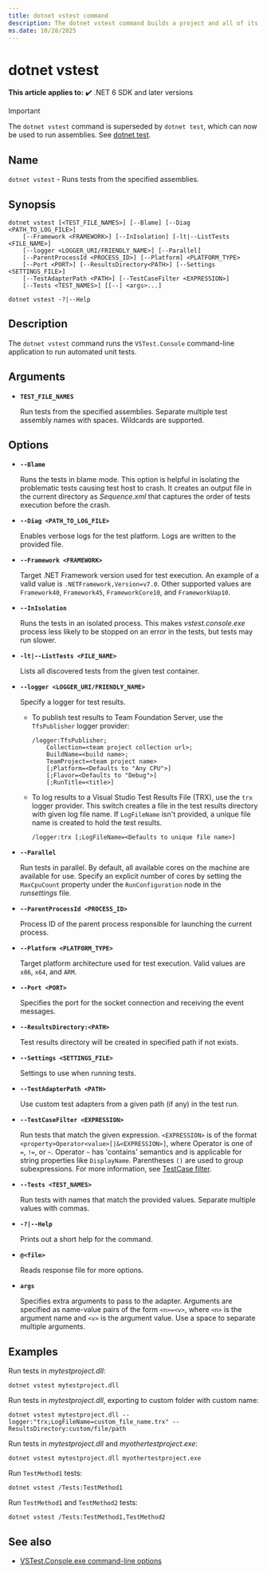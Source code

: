 ```yaml
---
title: dotnet vstest command
description: The dotnet vstest command builds a project and all of its dependencies.
ms.date: 10/28/2025
---
```

# dotnet vstest

**This article applies to:** ✔️ .NET 6 SDK and later versions

> [!IMPORTANT]
> The `dotnet vstest` command is superseded by `dotnet test`, which can now be used to run assemblies. See [dotnet test](dotnet-test.md).

## Name

`dotnet vstest` - Runs tests from the specified assemblies.

## Synopsis

```dotnetcli
dotnet vstest [<TEST_FILE_NAMES>] [--Blame] [--Diag <PATH_TO_LOG_FILE>]
    [--Framework <FRAMEWORK>] [--InIsolation] [-lt|--ListTests <FILE_NAME>]
    [--logger <LOGGER_URI/FRIENDLY_NAME>] [--Parallel]
    [--ParentProcessId <PROCESS_ID>] [--Platform] <PLATFORM_TYPE>
    [--Port <PORT>] [--ResultsDirectory<PATH>] [--Settings <SETTINGS_FILE>]
    [--TestAdapterPath <PATH>] [--TestCaseFilter <EXPRESSION>]
    [--Tests <TEST_NAMES>] [[--] <args>...]

dotnet vstest -?|--Help
```

## Description

The `dotnet vstest` command runs the `VSTest.Console` command-line application to run automated unit tests.

## Arguments

- **`TEST_FILE_NAMES`**

  Run tests from the specified assemblies. Separate multiple test assembly names with spaces. Wildcards are supported.

## Options

- **`--Blame`**

  Runs the tests in blame mode. This option is helpful in isolating the problematic tests causing test host to crash. It creates an output file in the current directory as *Sequence.xml* that captures the order of tests execution before the crash.

- **`--Diag <PATH_TO_LOG_FILE>`**

  Enables verbose logs for the test platform. Logs are written to the provided file.

- **`--Framework <FRAMEWORK>`**

  Target .NET Framework version used for test execution. An example of a valid value is `.NETFramework,Version=v7.0`. Other supported values are `Framework40`, `Framework45`, `FrameworkCore10`, and `FrameworkUap10`.

- **`--InIsolation`**

  Runs the tests in an isolated process. This makes *vstest.console.exe* process less likely to be stopped on an error in the tests, but tests may run slower.

- **`-lt|--ListTests <FILE_NAME>`**

  Lists all discovered tests from the given test container.

- **`--logger <LOGGER_URI/FRIENDLY_NAME>`**

  Specify a logger for test results.

  - To publish test results to Team Foundation Server, use the `TfsPublisher` logger provider:

    ```console
    /logger:TfsPublisher;
        Collection=<team project collection url>;
        BuildName=<build name>;
        TeamProject=<team project name>
        [;Platform=<Defaults to "Any CPU">]
        [;Flavor=<Defaults to "Debug">]
        [;RunTitle=<title>]
    ```

  - To log results to a Visual Studio Test Results File (TRX), use the `trx` logger provider. This switch creates a file in the test results directory with given log file name. If `LogFileName` isn't provided, a unique file name is created to hold the test results.

    ```console
    /logger:trx [;LogFileName=<Defaults to unique file name>]
    ```

- **`--Parallel`**

  Run tests in parallel. By default, all available cores on the machine are available for use. Specify an explicit number of cores by setting the `MaxCpuCount` property under the `RunConfiguration` node in the *runsettings* file.

- **`--ParentProcessId <PROCESS_ID>`**

  Process ID of the parent process responsible for launching the current process.

- **`--Platform <PLATFORM_TYPE>`**

  Target platform architecture used for test execution. Valid values are `x86`, `x64`, and `ARM`.

- **`--Port <PORT>`**

  Specifies the port for the socket connection and receiving the event messages.

- **`--ResultsDirectory:<PATH>`**

  Test results directory will be created in specified path if not exists.

- **`--Settings <SETTINGS_FILE>`**

  Settings to use when running tests.

- **`--TestAdapterPath <PATH>`**

  Use custom test adapters from a given path (if any) in the test run.

- **`--TestCaseFilter <EXPRESSION>`**

  Run tests that match the given expression. `<EXPRESSION>` is of the format `<property>Operator<value>[|&<EXPRESSION>]`, where Operator is one of `=`, `!=`, or `~`. Operator `~` has 'contains' semantics and is applicable for string properties like `DisplayName`. Parentheses `()` are used to group subexpressions. For more information, see [TestCase filter](https://github.com/Microsoft/vstest-docs/blob/main/docs/filter.md).

- **`--Tests <TEST_NAMES>`**

  Run tests with names that match the provided values. Separate multiple values with commas.

- **`-?|--Help`**

  Prints out a short help for the command.

- **`@<file>`**

  Reads response file for more options.

- **`args`**

  Specifies extra arguments to pass to the adapter. Arguments are specified as name-value pairs of the form `<n>=<v>`, where `<n>` is the argument name and `<v>` is the argument value. Use a space to separate multiple arguments.

## Examples

Run tests in *mytestproject.dll*:

```dotnetcli
dotnet vstest mytestproject.dll
```

Run tests in *mytestproject.dll*, exporting to custom folder with custom name:

```dotnetcli
dotnet vstest mytestproject.dll --logger:"trx;LogFileName=custom_file_name.trx" --ResultsDirectory:custom/file/path
```

Run tests in *mytestproject.dll* and *myothertestproject.exe*:

```dotnetcli
dotnet vstest mytestproject.dll myothertestproject.exe
```

Run `TestMethod1` tests:

```dotnetcli
dotnet vstest /Tests:TestMethod1
```

Run `TestMethod1` and `TestMethod2` tests:

```dotnetcli
dotnet vstest /Tests:TestMethod1,TestMethod2
```

## See also

- [VSTest.Console.exe command-line options](/visualstudio/test/vstest-console-options)
